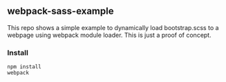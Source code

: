 ## webpack-sass-example

This repo shows a simple example to dynamically load bootstrap.scss to a webpage using webpack module loader. This is just a proof of concept.

### Install

```
npm install
webpack
```

